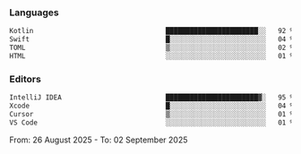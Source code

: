 <!--START_SECTION:waka-->
### Languages
```txt
Kotlin                                 ███████████████████████░░   92 %
Swift                                  █░░░░░░░░░░░░░░░░░░░░░░░░   04 %
TOML                                   ▒░░░░░░░░░░░░░░░░░░░░░░░░   02 %
HTML                                   ░░░░░░░░░░░░░░░░░░░░░░░░░   01 %
```

### Editors
```txt
IntelliJ IDEA                          ███████████████████████▓░   95 %
Xcode                                  █░░░░░░░░░░░░░░░░░░░░░░░░   04 %
Cursor                                 ▒░░░░░░░░░░░░░░░░░░░░░░░░   01 %
VS Code                                ░░░░░░░░░░░░░░░░░░░░░░░░░   01 %
```

From: 26 August 2025 - To: 02 September 2025
<!--END_SECTION:waka-->
